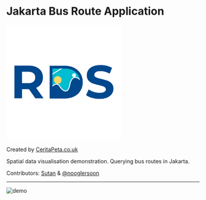 # Jakarta Bus Route Application

<img src='./logo_rds.png' width="300">

Created by [CeritaPeta.co.uk](https://ceritapeta.co.uk)

Spatial data visualisation demonstration. Querying bus routes in Jakarta.

Contributors:
[Sutan](https://github.com/sutanmufti) & [@nooglersoon](https://github.com/nooglersoon)

---

![demo](./demo.png)
